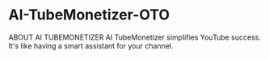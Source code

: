 # AI-TubeMonetizer-OTO
ABOUT AI TUBEMONETIZER  AI TubeMonetizer simplifies YouTube success. It's like having a smart assistant for your channel.
